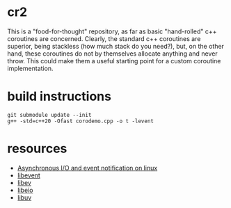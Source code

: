 # cr2
This is a "food-for-thought" repository, as far as basic "hand-rolled" c++ coroutines are concerned. Clearly, the standard c++ coroutines are superior, being stackless (how much stack do you need?), but, on the other hand, these coroutines do not by themselves allocate anything and never throw. This could make them a useful starting point for a custom coroutine implementation.
# build instructions
    git submodule update --init
    g++ -std=c++20 -Ofast corodemo.cpp -o t -levent
# resources
* [Asynchronous I/O and event notification on linux](http://davmac.org/davpage/linux/async-io.html)
* [libevent](https://libevent.org/)
* [libev](https://github.com/enki/libev)
* [libeio](http://software.schmorp.de/pkg/libeio.html)
* [libuv](https://github.com/libuv/libuv)
